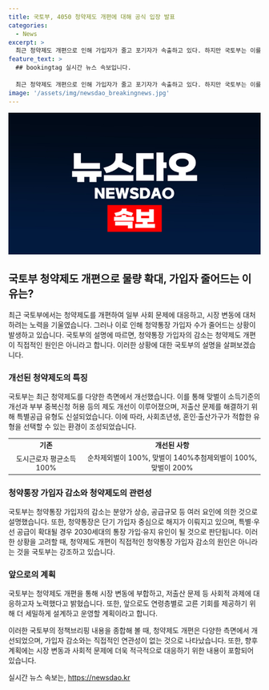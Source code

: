 ```yaml
---
title: 국토부, 4050 청약제도 개편에 대해 공식 입장 발표
categories:
  - News
excerpt: >
  최근 청약제도 개편으로 인해 가입자가 줄고 포기자가 속출하고 있다. 하지만 국토부는 이를 저출산 문제 해소와 맞벌이 소득기준 개선 등의 필요최소한을 위한 조치로 설명하며, 4050세대의 청약기회는 줄어들지 않을 것이라고 주장했다. 또한, 청약통장 가입자 감소는 청약제도 개편보다는 분양가 상승 등 다른 여러 요인에 따른 것이라고 밝혀졌다. 앞으로도 청약제도는 시대의 변화와 사회현안에 부응하며 세밀하게 설계되고 운영될 예정이다.
feature_text: >
  ## bookingtag 실시간 뉴스 속보입니다.

  최근 청약제도 개편으로 인해 가입자가 줄고 포기자가 속출하고 있다. 하지만 국토부는 이를 저출산 문제 해소와 맞벌이 소득기준 개선 등의 필요최소한을 위한 조치로 설명하며, 4050세대의 청약기회는 줄어들지 않을 것이라고 주장했다. 또한, 청약통장 가입자 감소는 청약제도 개편보다는 분양가 상승 등 다른 여러 요인에 따른 것이라고 밝혀졌다. 앞으로도 청약제도는 시대의 변화와 사회현안에 부응하며 세밀하게 설계되고 운영될 예정이다.
image: '/assets/img/newsdao_breakingnews.jpg'
---
```


<p><img src="/assets/img/newsdao_breakingnews.jpg" alt="bookingtag 속보" /></p>

<h2 data-ke-size="size26">국토부 청약제도 개편으로 물량 확대, 가입자 줄어드는 이유는?</h2>

<p data-ke-size="size16">최근 국토부에서는 청약제도를 개편하여 일부 사회 문제에 대응하고, 시장 변동에 대처하려는 노력을 기울였습니다. 그러나 이로 인해 청약통장 가입자 수가 줄어드는 상황이 발생하고 있습니다. 국토부의 설명에 따르면, 청약통장 가입자의 감소는 청약제도 개편이 직접적인 원인은 아니라고 합니다. 이러한 상황에 대한 국토부의 설명을 살펴보겠습니다.</p>

<h3>개선된 청약제도의 특징</h3>

<p data-ke-size="size16">국토부는 최근 청약제도를 다양한 측면에서 개선했습니다. 이를 통해 맞벌이 소득기준의 개선과 부부 중복신청 허용 등의 제도 개선이 이루어졌으며, 저출산 문제를 해결하기 위해 특별공급 유형도 신설되었습니다. 이에 따라, 사회초년생, 혼인·출산가구가 적합한 유형을 선택할 수 있는 환경이 조성되었습니다.</p>

<table>
  <tr>
    <td style="text-align: center; height: 17px;"><b>기존</b></td>
    <td style="text-align: center; height: 17px;"><b>개선된 사항</b></td>
  </tr>
  <tr>
    <td style="text-align: center; height: 17px;">도시근로자 평균소득 100%</td>
    <td style="text-align: center; height: 17px;">순차제외벌이 100%, 맞벌이 140%추첨제외벌이 100%, 맞벌이 200%</td>
  </tr>
</table>

<h3>청약통장 가입자 감소와 청약제도의 관련성</h3>

<p data-ke-size="size16">국토부는 청약통장 가입자의 감소는 분양가 상승, 공급규모 등 여러 요인에 의한 것으로 설명했습니다. 또한, 청약통장은 단기 가입자 중심으로 해지가 이뤄지고 있으며, 특별·우선 공급이 확대될 경우 2030세대의 통장 가입·유지 유인이 될 것으로 판단됩니다. 이러한 상황을 고려할 때, 청약제도 개편이 직접적인 청약통장 가입자 감소의 원인은 아니라는 것을 국토부는 강조하고 있습니다.</p>

<h3>앞으로의 계획</h3>

<p data-ke-size="size16">국토부는 청약제도 개편을 통해 시장 변동에 부합하고, 저출산 문제 등 사회적 과제에 대응하고자 노력했다고 밝혔습니다. 또한, 앞으로도 연령층별로 고른 기회를 제공하기 위해 더 세밀하게 설계하고 운영할 계획이라고 합니다.</p>

<p data-ke-size="size16">이러한 국토부의 정책브리핑 내용을 종합해 볼 때, 청약제도 개편은 다양한 측면에서 개선되었으며, 가입자 감소와는 직접적인 연관성이 없는 것으로 나타났습니다. 또한, 향후 계획에는 시장 변동과 사회적 문제에 더욱 적극적으로 대응하기 위한 내용이 포함되어 있습니다.</p>
실시간 뉴스 속보는, <a href="https://newsdao.kr" rel="dofollow">https://newsdao.kr</a>


